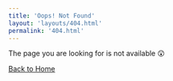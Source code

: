 ```yaml
---
title: 'Oops! Not Found'
layout: 'layouts/404.html'
permalink: '404.html'
---
```

The page you are looking for is not available 😲

[Back to Home](/)
